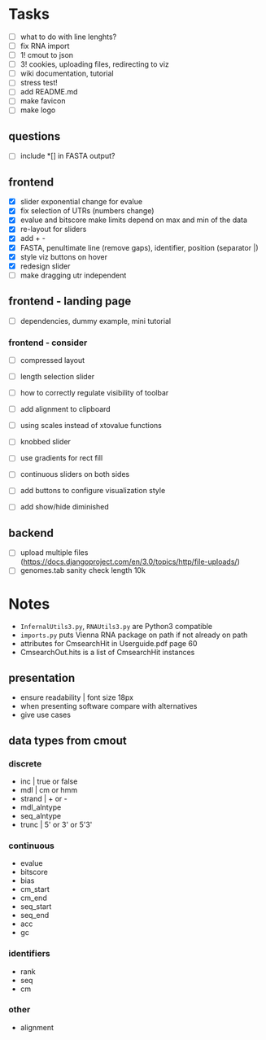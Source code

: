 <!-- ## Instructions :bird:
- run localhost `python3 -m http.server`
- http://localhost:8000/web/index.html -->

# Tasks
- [ ] what to do with line lenghts?
- [ ] fix RNA import
- [ ] 1! cmout to json
- [ ] 3! cookies, uploading files, redirecting to viz
- [ ] wiki documentation, tutorial
- [ ] stress test!
- [ ] add README.md
- [ ] make favicon
- [ ] make logo

## questions
- [ ] include *[] in FASTA output?

## frontend
- [x] slider exponential change for evalue
- [x] fix selection of UTRs (numbers change)
- [x] evalue and bitscore make limits depend on max and min of the data
- [x] re-layout for sliders
- [x] add + -
- [x] FASTA, penultimate line (remove gaps), identifier, position (separator |)
- [x] style viz buttons on hover
- [x] redesign slider
- [ ] make dragging utr independent

## frontend - landing page
- [ ] dependencies, dummy example, mini tutorial

### frontend - consider
- [ ] compressed layout
- [ ] length selection slider
- [ ] how to correctly regulate visibility of toolbar
- [ ] add alignment to clipboard
- [ ] using scales instead of xtovalue functions
- [ ] knobbed slider
- [ ] use gradients for rect fill
- [ ] continuous sliders on both sides
- [ ] add buttons to configure visualization style
- [ ] add show/hide diminished


## backend
- [ ] upload multiple files (https://docs.djangoproject.com/en/3.0/topics/http/file-uploads/)
- [ ] genomes.tab sanity check length 10k

# Notes
- `InfernalUtils3.py`, `RNAUtils3.py` are Python3 compatible
- `imports.py` puts Vienna RNA package on path if not already on path
- attributes for CmsearchHit in Userguide.pdf page 60
- CmsearchOut.hits is a list of CmsearchHit instances

<!-- ## Data flow :ocean:
- [x] fancy.cmout -> json | `funcs.fancy_cmout_to_json`
- [x] json -> main.js
- [x] genomes -> main.js -->

<!-- ## User flow :raising_hand:
- user uploads multiple cmsearch files
- script that merges cmsearch files (get UTR, CDS lengths from tab file)
- turn to json
- json to d3 svg -->

## presentation
- ensure readability | font size 18px
- when presenting software compare with alternatives
- give use cases


## data types from cmout
### discrete
- inc | true or false
- mdl | cm or hmm
- strand | + or -
- mdl_alntype
- seq_alntype
- trunc | 5' or 3' or 5'3'

### continuous
- evalue
- bitscore
- bias
- cm_start
- cm_end
- seq_start
- seq_end
- acc
- gc

### identifiers
- rank
- seq
- cm

### other
- alignment